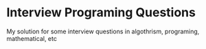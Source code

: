 # Interview Programing Questions

My solution for some interview questions in algothrism, programing, mathematical, etc
